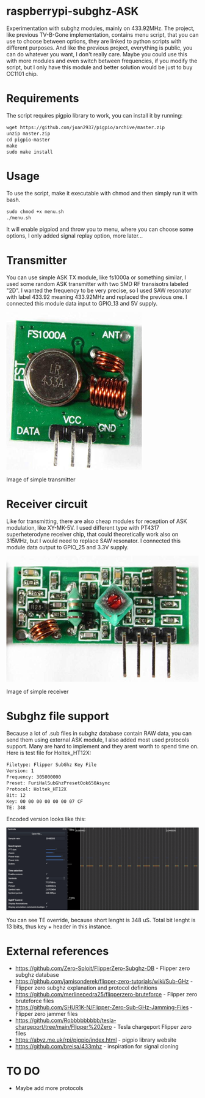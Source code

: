 # raspberrypi-subghz-ASK
Experimentation with subghz modules, mainly on 433.92MHz. The project, like previous TV-B-Gone implementation, contains menu script, that you can use to choose between options, they are linked to python scripts with different purposes. And like the previous project, everything is public, you can do whatever you want, I don't really care. Maybe you could use this with more modules and even switch between frequencies, if you modify the script, but I only have this module and better solution would be just to buy CC1101 chip.
# Requirements
The script requires pigpio library to work, you can install it by running:
```
wget https://github.com/joan2937/pigpio/archive/master.zip
unzip master.zip
cd pigpio-master
make
sudo make install
```
# Usage
To use the script, make it executable with chmod and then simply run it with bash.
```
sudo chmod +x menu.sh
./menu.sh
```
It will enable pigpiod and throw you to menu, where you can choose some options, I only added signal replay option, more later...
# Transmitter
You can use simple ASK TX module, like fs1000a or something similar, I used some random ASK transmitter with two SMD RF transisotrs labeled "2D". I wanted the frequency to be very precise, so I used SAW resonator with label 433.92 meaning 433.92MHz and replaced the previous one. I connected this module data input to GPIO_13 and 5V supply.

![TX](images/TX.png)

Image of simple transmitter
# Receiver circuit
Like for transmitting, there are also cheap modules for reception of ASK modulation, like XY-MK-5V. I used different type with PT4317 superheterodyne receiver chip, that could theoretically work also on 315MHz, but I would need to replace SAW resonator. I connected this module data output to GPIO_25 and 3.3V supply.

![RX](images/RX.png)

Image of simple receiver
# Subghz file support
Because a lot of .sub files in subghz database contain RAW data, you can send them using external ASK module, I also added most used protocols support. Many are hard to implement and they arent worth to spend time on. Here is test file for Holtek_HT12X:
```
Filetype: Flipper SubGhz Key File 
Version: 1 
Frequency: 305000000 
Preset: FuriHalSubGhzPresetOok650Async 
Protocol: Holtek_HT12X 
Bit: 12 
Key: 00 00 00 00 00 00 07 CF 
TE: 348
```
Encoded version looks like this: 

![Holtek](images/Holtek.png)

You can see TE override, because short lenght is 348 uS. Total bit lenght is 13 bits, thus key + header in this instance. 
# External references
- https://github.com/Zero-Sploit/FlipperZero-Subghz-DB - Flipper zero subghz database
- https://github.com/jamisonderek/flipper-zero-tutorials/wiki/Sub-GHz - Flipper zero subghz explanation and protocol definitions
- https://github.com/merlinepedra25/flipperzero-bruteforce - Flipper zero bruteforce files
- https://github.com/SHUR1K-N/Flipper-Zero-Sub-GHz-Jamming-Files - Flipper zero jammer files
- https://github.com/Robbbbbbbbb/tesla-chargeport/tree/main/Flipper%20Zero - Tesla chargeport Flipper zero files
- https://abyz.me.uk/rpi/pigpio/index.html - pigpio library website
- https://github.com/breisa/433mhz - inspiration for signal cloning
# TO DO
- Maybe add more protocols
